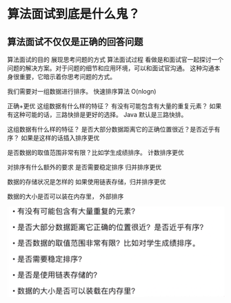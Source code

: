 # 算法面试到底是什么鬼？
## 算法面试不仅仅是正确的回答问题
算法面试的目的 展现思考问题的方式
算法面试过程 看做是和面试官一起探讨一个问题的解决方案。对于问题的细节和应用环境，可以和面试官沟通。
这种沟通本身很重要，它暗示着你思考问题的方式。


我们需要对一组数据进行排序。
快速排序算法 O(nlogn)

正确+更优
这组数据有什么样的特征？
有没有可能包含有大量的重复元素？
如果有这种可能的话，三路快排是更好的选择。
Java 默认是三路快排。

这组数据有什么样的特征？
是否大部分数据距离它的正确位置很近？是否近乎有序？
如果是这样的话插入排序更优

是否数据的取值范围非常有限？比如学生成绩排序。
计数排序更优

对排序有什么额外的要求
是否需要稳定排序
归并排序更优

数据的存储状况是怎样的
如果使用链表存储，归并排序更优

数据的大小是否可以装在内存里， 外部排序

![](img/2019-10-08-17-45-23.png)





